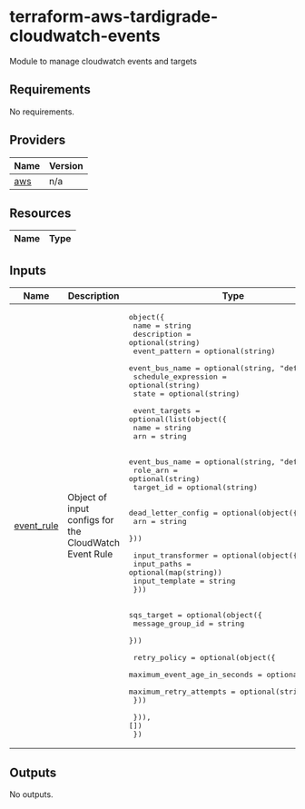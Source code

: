 # terraform-aws-tardigrade-cloudwatch-events
Module to manage cloudwatch events and targets


<!-- BEGIN TFDOCS -->
## Requirements

No requirements.

## Providers

| Name | Version |
|------|---------|
| <a name="provider_aws"></a> [aws](#provider\_aws) | n/a |

## Resources

| Name | Type |
|------|------|

## Inputs

| Name | Description | Type | Default | Required |
|------|-------------|------|---------|:--------:|
| <a name="input_event_rule"></a> [event\_rule](#input\_event\_rule) | Object of input configs for the CloudWatch Event Rule | <pre>object({<br/>    name                = string<br/>    description         = optional(string)<br/>    event_pattern       = optional(string)<br/>    event_bus_name      = optional(string, "default")<br/>    schedule_expression = optional(string)<br/>    state               = optional(string)<br/><br/>    event_targets = optional(list(object({<br/>      name = string<br/>      arn  = string<br/><br/>      event_bus_name = optional(string, "default")<br/>      role_arn       = optional(string)<br/>      target_id      = optional(string)<br/><br/>      dead_letter_config = optional(object({<br/>        arn = string<br/>      }))<br/><br/>      input_transformer = optional(object({<br/>        input_paths    = optional(map(string))<br/>        input_template = string<br/>      }))<br/><br/>      sqs_target = optional(object({<br/>        message_group_id = string<br/>      }))<br/><br/>      retry_policy = optional(object({<br/>        maximum_event_age_in_seconds = optional(string)<br/>        maximum_retry_attempts       = optional(string)<br/>      }))<br/><br/>    })), [])<br/>  })</pre> | n/a | yes |

## Outputs

No outputs.

<!-- END TFDOCS -->
